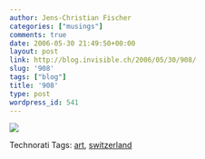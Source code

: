 ```yaml
---
author: Jens-Christian Fischer
categories: ["musings"]
comments: true
date: 2006-05-30 21:49:50+00:00
layout: post
link: http://blog.invisible.ch/2006/05/30/908/
slug: '908'
tags: ["blog"]
title: '908'
type: post
wordpress_id: 541
---
```


[![](http://www.onethousandpaintings.com/imgs/numbers/number_908.png)](http://www.onethousandpaintings.com)





Technorati Tags: [art](http://www.technorati.com/tag/art), [switzerland](http://www.technorati.com/tag/switzerland)
